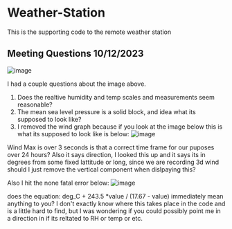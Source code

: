 # Weather-Station #
This is the supporting code to the remote weather station

## Meeting Questions 10/12/2023 ##
![image](https://github.com/KalebNails/Weather-Station/assets/102830532/5571e9c8-c885-41e3-819d-9fc379b9b20b)


I had a couple questions about the image above. 
1. Does the realtive humidity and temp scales and measurements seem reasonable?
2. The mean sea level pressure is a solid block, and idea what its supposed to look like?
3. I removed the wind graph because if you look at the image below this is what its supposed to look like is below:
![image](https://github.com/KalebNails/Weather-Station/assets/102830532/849fd789-8018-46e4-8ce7-f4996577e647)


Wind Max is over 3 seconds is that a correct time frame for our puposes over 24 hours? Also it says direction, I looked this up and it says its in degrees from some fixed lattitude or long, since we are recording 3d wind should I just remove the vertical component when dislpaying this?


Also I hit the none fatal error below:
![image](https://github.com/KalebNails/Weather-Station/assets/102830532/5fc9831b-59e9-4d2c-96f5-51b3159eba2c)

does the equation: deg_C + 243.5 *value / (17.67 - value)
immediately mean anything to you? I don't exactly know where this takes place in the code and is a little hard to find, but I was wondering if you could possibly point me in a direction in if its reltated to RH or temp or etc.
